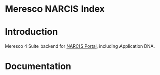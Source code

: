  Meresco NARCIS Index
==========================

Introduction
============

Meresco 4 Suite backend for [NARCIS Portal](https://www.narcis.nl), including Application DNA.

Documentation
=============

